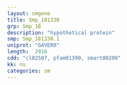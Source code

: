 ```yaml
---
layout: smgene
title: Smp_181330
grp: Smp_18
description: "hypothetical protein"
smp: Smp_181330.1
uniprot: "G4VER0"
length:  2916
cdd: "cl02507, pfam01390, smart00200"
kk: ns
categories: sm
---
```

